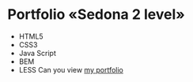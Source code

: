 # Portfolio «Sedona 2 level» 
- HTML5
- CSS3
- Java Script
- BEM
- LESS
Can you view [my portfolio](https://victoriakhramkova.github.io/2253593-sedona-28/)
